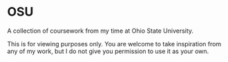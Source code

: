 # OSU
A collection of coursework from my time at Ohio State University.

This is for viewing purposes only. You are welcome to take inspiration from any of my work, but I do not give you permission to use it as your own.
